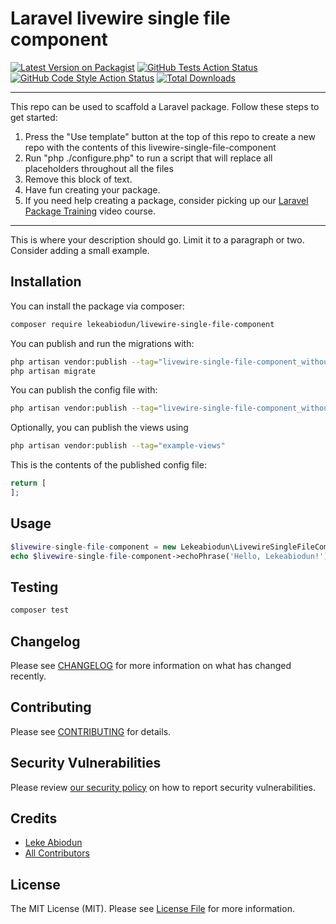 # Laravel livewire single file component

[![Latest Version on Packagist](https://img.shields.io/packagist/v/lekeabiodun/livewire-single-file-component.svg?style=flat-square)](https://packagist.org/packages/lekeabiodun/livewire-single-file-component)
[![GitHub Tests Action Status](https://img.shields.io/github/workflow/status/lekeabiodun/livewire-single-file-component/run-tests?label=tests)](https://github.com/lekeabiodun/livewire-single-file-component/actions?query=workflow%3Arun-tests+branch%3Amain)
[![GitHub Code Style Action Status](https://img.shields.io/github/workflow/status/lekeabiodun/livewire-single-file-component/Check%20&%20fix%20styling?label=code%20style)](https://github.com/lekeabiodun/livewire-single-file-component/actions?query=workflow%3A"Check+%26+fix+styling"+branch%3Amain)
[![Total Downloads](https://img.shields.io/packagist/dt/lekeabiodun/livewire-single-file-component.svg?style=flat-square)](https://packagist.org/packages/lekeabiodun/livewire-single-file-component)

---
This repo can be used to scaffold a Laravel package. Follow these steps to get started:

1. Press the "Use template" button at the top of this repo to create a new repo with the contents of this livewire-single-file-component
2. Run "php ./configure.php" to run a script that will replace all placeholders throughout all the files
3. Remove this block of text.
4. Have fun creating your package.
5. If you need help creating a package, consider picking up our <a href="https://laravelpackage.training">Laravel Package Training</a> video course.
---

This is where your description should go. Limit it to a paragraph or two. Consider adding a small example.

## Installation

You can install the package via composer:

```bash
composer require lekeabiodun/livewire-single-file-component
```

You can publish and run the migrations with:

```bash
php artisan vendor:publish --tag="livewire-single-file-component_without_prefix-migrations"
php artisan migrate
```

You can publish the config file with:
```bash
php artisan vendor:publish --tag="livewire-single-file-component_without_prefix-config"
```

Optionally, you can publish the views using

```bash
php artisan vendor:publish --tag="example-views"
```

This is the contents of the published config file:

```php
return [
];
```

## Usage

```php
$livewire-single-file-component = new Lekeabiodun\LivewireSingleFileComponent();
echo $livewire-single-file-component->echoPhrase('Hello, Lekeabiodun!');
```

## Testing

```bash
composer test
```

## Changelog

Please see [CHANGELOG](CHANGELOG.md) for more information on what has changed recently.

## Contributing

Please see [CONTRIBUTING](.github/CONTRIBUTING.md) for details.

## Security Vulnerabilities

Please review [our security policy](../../security/policy) on how to report security vulnerabilities.

## Credits

- [Leke Abiodun](https://github.com/lekeabiodun)
- [All Contributors](../../contributors)

## License

The MIT License (MIT). Please see [License File](LICENSE.md) for more information.
